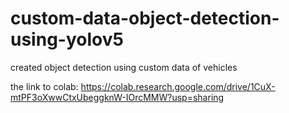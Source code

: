 # custom-data-object-detection-using-yolov5
created object detection using custom data of vehicles

the link to colab:
https://colab.research.google.com/drive/1CuX-mtPF3oXwwCtxUbeggknW-IOrcMMW?usp=sharing
